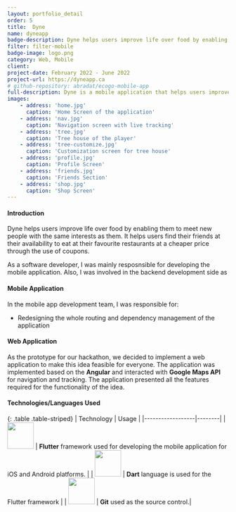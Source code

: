 ```yaml
---
layout: portfolio_detail
order: 5
title:  Dyne
name: dyneapp
badge-description: Dyne helps users improve life over food by enabling them to meet new people with the same interests as them.
filter: filter-mobile
badge-image: logo.png
category: Web, Mobile
client: 
project-date: February 2022 - June 2022
project-url: https://dyneapp.ca
# github-repository: abradat/ecogo-mobile-app
full-description: Dyne is a mobile application that helps users improve life over food by enabling them to meet new people with the same interests as them.
images:
    - address: 'home.jpg'
      caption: 'Home Screen of the application'
    - address: 'nav.jpg'
      caption: 'Navigation screen with live tracking'
    - address: 'tree.jpg'
      caption: 'Tree house of the player'
    - address: 'tree-customize.jpg'
      caption: 'Customization screen for tree house'
    - address: 'profile.jpg'
      caption: 'Profile Screen'
    - address: 'friends.jpg'
      caption: 'Friends Section'
    - address: 'shop.jpg'
      caption: 'Shop Screen'
---
```

#### Introduction
Dyne helps users improve life over food by enabling them to meet new people with the same interests as them. It helps users find their friends at their availability to eat at their favourite restaurants at a cheaper price through the use of coupons.

As a software developer, I was mainly resposnsible for developing the mobile application. Also, I was involved in the backend development side as

#### Mobile Application
In the mobile app development team, I was responsible for:
- Redesigning the whole routing and dependency management of the application

#### Web Application
As the prototype for our hackathon, we decided to implement a web application to make this idea feasible for everyone. The application was implemented based on the **Angular** and interacted with **Google Maps API** for navigation and tracking. The application presented all the features required for the functionality of the idea.

#### Technologies/Languages Used

{: .table .table-striped}
| Technology | Usage |
|------------------|--------|
| <img src="{{'assets/img/portfolio/technologies/flutter.svg' | relative_url}}" width="60" height="60"> | **Flutter** framework used for developing the mobile application for iOS and Android platforms. |
| <img src="{{'assets/img/portfolio/technologies/dart.png' | relative_url}}" width="60" height="60"> | **Dart** language is used for the Flutter framework |
| <img src="{{'assets/img/portfolio/technologies/git.png' | relative_url}}" width="60" height="60"> | **Git** used as the source control.|